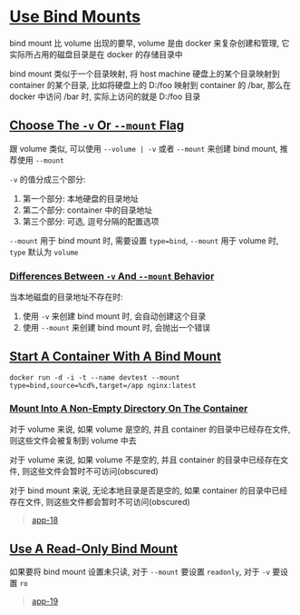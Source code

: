 # [Use Bind Mounts](https://docs.docker.com/storage/bind-mounts/)

bind mount 比 volume 出现的要早, volume 是由 docker 来复杂创建和管理, 它实际所占用的磁盘目录是在 docker 的存储目录中

bind mount 类似于一个目录映射, 将 host machine 硬盘上的某个目录映射到 container 的某个目录, 比如将硬盘上的 D:/foo 映射到 container 的 /bar,
那么在 docker 中访问 /bar 时, 实际上访问的就是 D:/foo 目录

## [Choose The `-v` Or `--mount` Flag](https://docs.docker.com/storage/bind-mounts/#choose-the--v-or---mount-flag)

跟 volume 类似, 可以使用 `--volume | -v` 或者 `--mount` 来创建 bind mount, 推荐使用 `--mount`

`-v` 的值分成三个部分:

1. 第一个部分: 本地硬盘的目录地址
2. 第二个部分: container 中的目录地址
3. 第三个部分: 可选, 逗号分隔的配置选项

`--mount` 用于 bind mount 时, 需要设置 `type=bind`, `--mount` 用于 volume 时, `type` 默认为 `volume`

### [Differences Between `-v` And `--mount` Behavior](https://docs.docker.com/storage/bind-mounts/#differences-between--v-and---mount-behavior)

当本地磁盘的目录地址不存在时:

1. 使用 `-v` 来创建 bind mount 时, 会自动创建这个目录
2. 使用 `--mount` 来创建 bind mount 时, 会抛出一个错误

## [Start A Container With A Bind Mount](https://docs.docker.com/storage/bind-mounts/#start-a-container-with-a-bind-mount)

```
docker run -d -i -t --name devtest --mount type=bind,source=%cd%,target=/app nginx:latest
```

### [Mount Into A Non-Empty Directory On The Container](https://docs.docker.com/storage/bind-mounts/#mount-into-a-non-empty-directory-on-the-container)

对于 volume 来说, 如果 volume 是空的, 并且 container 的目录中已经存在文件, 则这些文件会被复制到 volume 中去

对于 volume 来说, 如果 volume 不是空的, 并且 container 的目录中已经存在文件, 则这些文件会暂时不可访问(obscured)

对于 bind mount 来说, 无论本地目录是否是空的, 如果 container 的目录中已经存在文件, 则这些文件都会暂时不可访问(obscured)

> [app-18](./app-18)

## [Use A Read-Only Bind Mount](https://docs.docker.com/storage/bind-mounts/#use-a-read-only-bind-mount)

如果要将 bind mount 设置未只读, 对于 `--mount` 要设置 `readonly`, 对于 `-v` 要设置 `ro`

> [app-19](./app-19)
